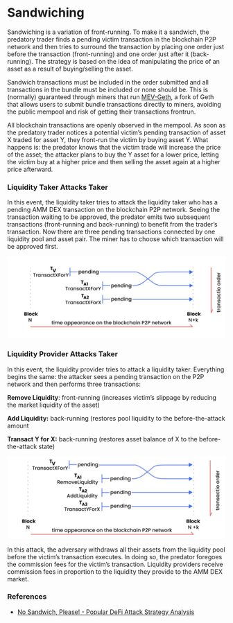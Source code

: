 # Sandwiching

Sandwiching is a variation of front-running. To make it a sandwich, the predatory trader finds a pending victim transaction in the blockchain P2P network and then tries to surround the transaction by placing one order just before the transaction \(front-running\) and one order just after it \(back-running\). The strategy is based on the idea of manipulating the price of an asset as a result of buying/selling the asset.

Sandwich transactions must be included in the order submitted and all transactions in the bundle must be included or none should be. This is \(normally\) guaranteed through miners that run [MEV-Geth](https://github.com/flashbots/mev-geth), a fork of Geth that allows users to submit bundle transactions directly to miners, avoiding the public mempool and risk of getting their transactions frontrun.

All blockchain transactions are openly observed in the mempool. As soon as the predatory trader notices a potential victim’s pending transaction of asset X traded for asset Y, they front-run the victim by buying asset Y. What happens is: the predator knows that the victim trade will increase the price of the asset; the attacker plans to buy the Y asset for a lower price, letting the victim buy at a higher price and then selling the asset again at a higher price afterward.

### **Liquidity Taker Attacks Taker**

In this event, the liquidity taker tries to attack the liquidity taker who has a pending AMM DEX transaction on the blockchain P2P network. Seeing the transaction waiting to be approved, the predator emits two subsequent transactions \(front-running and back-running\) to benefit from the trader’s transaction. Now there are three pending transactions connected by one liquidity pool and asset pair. The miner has to choose which transaction will be approved first.

![](../../../.gitbook/assets/image%20%287%29.png)

### **Liquidity Provider Attacks Taker**

In this event, the liquidity provider tries to attack a liquidity taker. Everything begins the same: the attacker sees a pending transaction on the P2P network and then performs three transactions:

**Remove Liquidity**: front-running \(increases victim’s slippage by reducing the market liquidity of the asset\) 

**Add Liquidity:** back-running \(restores pool liquidity to the before-the-attack amount

**Transact Y for X:** back-running \(restores asset balance of X to the before-the-attack state\) 

![](../../../.gitbook/assets/image%20%284%29.png)

In this attack, the adversary withdraws all their assets from the liquidity pool before the victim’s transaction executes. In doing so, the predator foregoes the commission fees for the victim’s transaction. Liquidity providers receive commission fees in proportion to the liquidity they provide to the AMM DEX market.

### References

* [No Sandwich, Please! - Popular DeFi Attack Strategy Analysis](https://hackernoon.com/no-sandwich-please-popular-defi-attack-strategy-analysis-jk1734rf)



